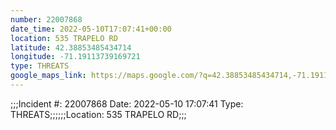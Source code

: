 ```yaml
---
number: 22007868
date_time: 2022-05-10T17:07:41+00:00
location: 535 TRAPELO RD
latitude: 42.38853485434714
longitude: -71.19113739169721
type: THREATS
google_maps_link: https://maps.google.com/?q=42.38853485434714,-71.19113739169721
---
```


;;;Incident #: 22007868   Date: 2022-05-10 17:07:41   Type: THREATS;;;;;;Location: 535 TRAPELO RD;;;
